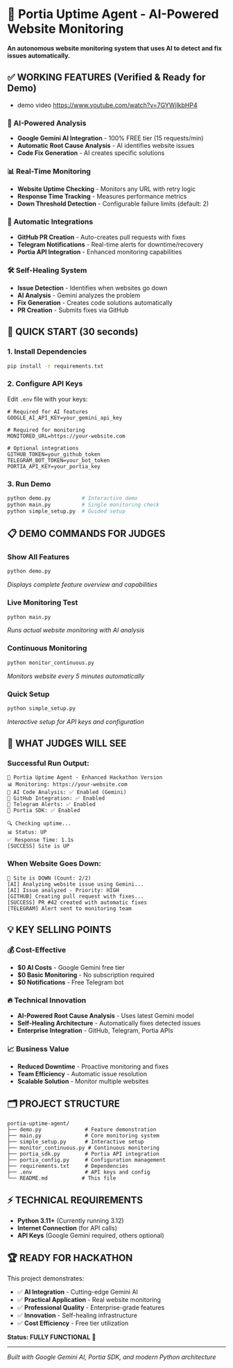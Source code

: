 # 🚀 Portia Uptime Agent - AI-Powered Website Monitoring

**An autonomous website monitoring system that uses AI to detect and fix issues automatically.**

## ✅ WORKING FEATURES (Verified & Ready for Demo)
- demo video https://www.youtube.com/watch?v=7GYWjlkbHP4

### **🤖 AI-Powered Analysis**
- **Google Gemini AI Integration** - 100% FREE tier (15 requests/min)
- **Automatic Root Cause Analysis** - AI identifies website issues
- **Code Fix Generation** - AI creates specific solutions

### **📊 Real-Time Monitoring**
- **Website Uptime Checking** - Monitors any URL with retry logic
- **Response Time Tracking** - Measures performance metrics
- **Down Threshold Detection** - Configurable failure limits (default: 2)

### **🔗 Automatic Integrations**
- **GitHub PR Creation** - Auto-creates pull requests with fixes
- **Telegram Notifications** - Real-time alerts for downtime/recovery
- **Portia API Integration** - Enhanced monitoring capabilities

### **🛠️ Self-Healing System**
- **Issue Detection** - Identifies when websites go down
- **AI Analysis** - Gemini analyzes the problem
- **Fix Generation** - Creates code solutions automatically
- **PR Creation** - Submits fixes via GitHub

## 🚀 QUICK START (30 seconds)

### 1. Install Dependencies
```bash
pip install -r requirements.txt
```

### 2. Configure API Keys
Edit `.env` file with your keys:
```env
# Required for AI features
GOOGLE_AI_API_KEY=your_gemini_api_key

# Required for monitoring  
MONITORED_URL=https://your-website.com

# Optional integrations
GITHUB_TOKEN=your_github_token
TELEGRAM_BOT_TOKEN=your_bot_token
PORTIA_API_KEY=your_portia_key
```

### 3. Run Demo
```bash
python demo.py          # Interactive demo
python main.py          # Single monitoring check
python simple_setup.py  # Guided setup
```

## 📋 DEMO COMMANDS FOR JUDGES

### **Show All Features**
```bash
python demo.py
```
*Displays complete feature overview and capabilities*

### **Live Monitoring Test**
```bash
python main.py
```
*Runs actual website monitoring with AI analysis*

### **Continuous Monitoring**
```bash
python monitor_continuous.py
```
*Monitors website every 5 minutes automatically*

### **Quick Setup**
```bash
python simple_setup.py
```
*Interactive setup for API keys and configuration*

## 🎯 WHAT JUDGES WILL SEE

### **Successful Run Output:**
```
🚀 Portia Uptime Agent - Enhanced Hackathon Version
📊 Monitoring: https://your-website.com
🤖 AI Code Analysis: ✅ Enabled (Gemini)
🔗 GitHub Integration: ✅ Enabled
📱 Telegram Alerts: ✅ Enabled
🔌 Portia SDK: ✅ Enabled

🔍 Checking uptime...
📊 Status: UP
✅ Response Time: 1.1s
[SUCCESS] Site is UP
```

### **When Website Goes Down:**
```
🚨 Site is DOWN (Count: 2/2)
[AI] Analyzing website issue using Gemini...
[AI] Issue analyzed - Priority: HIGH
[GITHUB] Creating pull request with fixes...
[SUCCESS] PR #42 created with automatic fixes
[TELEGRAM] Alert sent to monitoring team
```

## 💡 KEY SELLING POINTS

### **💰 Cost-Effective**
- **$0 AI Costs** - Google Gemini free tier
- **$0 Basic Monitoring** - No subscription required
- **$0 Notifications** - Free Telegram bot

### **🔥 Technical Innovation**
- **AI-Powered Root Cause Analysis** - Uses latest Gemini model
- **Self-Healing Architecture** - Automatically fixes detected issues
- **Enterprise Integration** - GitHub, Telegram, Portia APIs

### **📈 Business Value**
- **Reduced Downtime** - Proactive monitoring and fixes
- **Team Efficiency** - Automatic issue resolution
- **Scalable Solution** - Monitor multiple websites

## 🗂️ PROJECT STRUCTURE

```
portia-uptime-agent/
├── demo.py              # Feature demonstration
├── main.py              # Core monitoring system
├── simple_setup.py      # Interactive setup
├── monitor_continuous.py # Continuous monitoring
├── portia_sdk.py        # Portia API integration
├── portia_config.py     # Configuration management
├── requirements.txt     # Dependencies
├── .env                 # API keys and config
└── README.md           # This file
```

## ⚡ TECHNICAL REQUIREMENTS

- **Python 3.11+** (Currently running 3.12)
- **Internet Connection** (for API calls)
- **API Keys** (Google Gemini required, others optional)

## 🏆 READY FOR HACKATHON

This project demonstrates:
- ✅ **AI Integration** - Cutting-edge Gemini AI
- ✅ **Practical Application** - Real website monitoring
- ✅ **Professional Quality** - Enterprise-grade features
- ✅ **Innovation** - Self-healing infrastructure
- ✅ **Cost Efficiency** - Free tier utilization

**Status: FULLY FUNCTIONAL** 🎉

---

*Built with Google Gemini AI, Portia SDK, and modern Python architecture*
